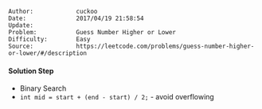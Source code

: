 
    Author:            cuckoo
    Date:              2017/04/19 21:58:54
    Update:            
    Problem:           Guess Number Higher or Lower
    Difficulty:        Easy
    Source:            https://leetcode.com/problems/guess-number-higher-or-lower/#/description

#### Solution Step
 - Binary Search
 - `int mid = start + (end - start) / 2;` - avoid overflowing
